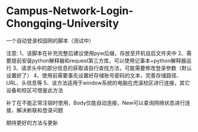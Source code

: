 # Campus-Network-Login-Chongqing-University
一个自动登录校园网的脚本（测试中）

注意: 1、该脚本在补充完整后建议使用pyw后缀，存放至开机自启文件夹中 
2、需要提前安装python解释器和request第三方库，可以使用记事本+python解释器运行
3、请求头中的部分信息的获取请自行查找方法，可能需要修改登录参数（默认设置好了）
4、使用前需要事先设置好存储账号密码的文本，完善存储路径、URL、头信息等
5、该方法适用于window系统的电脑在虎溪校区进行连接，其它设备和校区可借鉴此方法

补丁在不能正常注销时使用，Body仅能自动连接，New可以查询网络状态进行连接，解决断联和登录问题

期待更好的方法与更新
